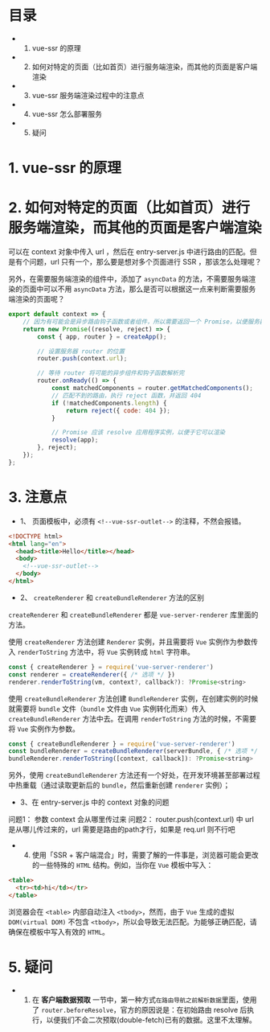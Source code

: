 
# 目录
- 1. vue-ssr 的原理
- 2. 如何对特定的页面（比如首页）进行服务端渲染，而其他的页面是客户端渲染
- 3. vue-ssr 服务端渲染过程中的注意点
- 4. vue-ssr 怎么部署服务
- 5. 疑问

# 1. vue-ssr 的原理

# 2. 如何对特定的页面（比如首页）进行服务端渲染，而其他的页面是客户端渲染

可以在 context 对象中传入 url ，然后在 entry-server.js 中进行路由的匹配。但是有个问题，url 只有一个，那么要是想对多个页面进行 SSR ，那该怎么处理呢？

另外，在需要服务端渲染的组件中，添加了 `asyncData` 的方法，不需要服务端渲染的页面中可以不用 `asyncData` 方法，那么是否可以根据这一点来判断需要服务端渲染的页面呢？

```js
export default context => {
    // 因为有可能会是异步路由钩子函数或者组件，所以需要返回一个 Promise，以便服务器能够等待所有的内容在渲染前，就已经准备就绪
    return new Promise((resolve, reject) => {
        const { app, router } = createApp();

        // 设置服务器 router 的位置
        router.push(context.url);

        // 等待 router 将可能的异步组件和钩子函数解析完
        router.onReady(() => {
            const matchedComponents = router.getMatchedComponents();
            // 匹配不到的路由，执行 reject 函数，并返回 404
            if (!matchedComponents.length) {
                return reject({ code: 404 });
            }

            // Promise 应该 resolve 应用程序实例，以便于它可以渲染
            resolve(app);
        }, reject);
    });
};
```


# 3. 注意点

- 1、 页面模板中，必须有 `<!--vue-ssr-outlet-->` 的注释，不然会报错。

```html
<!DOCTYPE html>
<html lang="en">
  <head><title>Hello</title></head>
  <body>
    <!--vue-ssr-outlet-->
  </body>
</html>
```

- 2、 `createRenderer` 和 `createBundleRenderer` 方法的区别

`createRenderer` 和 `createBundleRenderer` 都是 `vue-server-renderer` 库里面的方法。

使用 `createRenderer` 方法创建 `Renderer` 实例，并且需要将 `Vue` 实例作为参数传入 `renderToString` 方法中，将 `Vue` 实例转成 `html` 字符串。

```js
const { createRenderer } = require('vue-server-renderer')
const renderer = createRenderer({ /* 选项 */ })
renderer.renderToString(vm, context?, callback?): ?Promise<string>
```

使用 `createBundleRenderer` 方法创建 `BundleRenderer` 实例，在创建实例的时候就需要将 `bundle` 文件（`bundle` 文件由 `Vue` 实例转化而来）传入 `createBundleRenderer` 方法中去。在调用 `renderToString` 方法的时候，不需要将 `Vue` 实例作为参数。

```js
const { createBundleRenderer } = require('vue-server-renderer')
const bundleRenderer = createBundleRenderer(serverBundle, { /* 选项 */ })
bundleRenderer.renderToString([context, callback]): ?Promise<string>
```

另外，使用 `createBundleRenderer` 方法还有一个好处，在开发环境甚至部署过程中热重载（通过读取更新后的 `bundle`，然后重新创建 `renderer` 实例）；

- 3、在 entry-server.js 中的 context 对象的问题

问题1： 参数 context 会从哪里传过来
问题2： router.push(context.url) 中 url 是从哪儿传过来的，url 需要是路由的path才行，如果是 req.url 则不行吧

- 4. 使用「SSR + 客户端混合」时，需要了解的一件事是，浏览器可能会更改的一些特殊的 `HTML` 结构。例如，当你在 `Vue` 模板中写入：

```html
<table>
  <tr><td>hi</td></tr>
</table>
```

浏览器会在 `<table>` 内部自动注入 `<tbody>`，然而，由于 `Vue` 生成的虚拟 `DOM(virtual DOM)` 不包含 `<tbody>`，所以会导致无法匹配。为能够正确匹配，请确保在模板中写入有效的 `HTML`。


# 5. 疑问

- 1. 在 **客户端数据预取** 一节中，第一种方式`在路由导航之前解析数据`里面，使用了 `router.beforeResolve`，官方的原因说是：在初始路由 resolve 后执行，以便我们不会二次预取(double-fetch)已有的数据。这里不太理解。